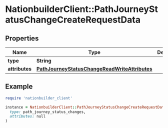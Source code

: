 # NationbuilderClient::PathJourneyStatusChangeCreateRequestData

## Properties

| Name | Type | Description | Notes |
| ---- | ---- | ----------- | ----- |
| **type** | **String** |  |  |
| **attributes** | [**PathJourneyStatusChangeReadWriteAttributes**](PathJourneyStatusChangeReadWriteAttributes.md) |  | [optional] |

## Example

```ruby
require 'nationbuilder_client'

instance = NationbuilderClient::PathJourneyStatusChangeCreateRequestData.new(
  type: path_journey_status_changes,
  attributes: null
)
```

